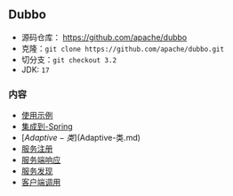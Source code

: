 ## Dubbo
- 源码仓库： https://github.com/apache/dubbo
- 克隆：`git clone https://github.com/apache/dubbo.git`
- 切分支：`git checkout 3.2`
- JDK: `17`

### 内容
- [使用示例](使用示例.md)
- [集成到-Spring](集成到-Spring.md)
- [$Adaptive-类]($Adaptive-类.md)
- [服务注册](服务注册.md)
- [服务端响应](服务端响应.md)
- [服务发现](服务发现.md)
- [客户端调用](客户端调用.md)